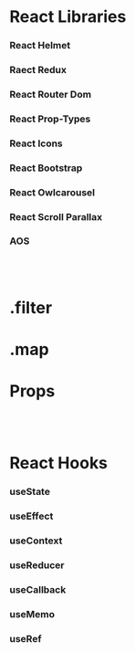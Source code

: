 # React Libraries
### React Helmet
### Raect Redux
### React Router Dom
### React Prop-Types
### React Icons
### React Bootstrap
### React Owlcarousel
### React Scroll Parallax
### AOS
<br />
<br />


# .filter 
# .map
# Props


<br />
<br />


# React Hooks
### useState
### useEffect
### useContext
### useReducer
### useCallback
### useMemo
### useRef

<br />
<br />







